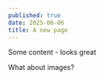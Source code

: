 ```yaml
---
published: true
date: 2025-06-06
title: A new page
---
```

Some content - looks great

What about images?